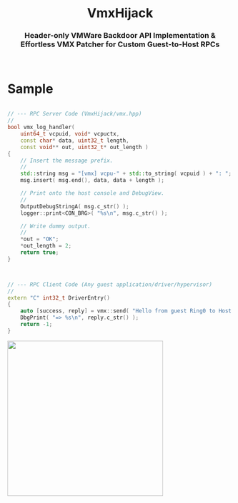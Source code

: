 <p align="center">
  <h1 align="center">VmxHijack</h1>
  <h3><p align="center">
    Header-only VMWare Backdoor API Implementation & Effortless VMX Patcher for Custom Guest-to-Host RPCs
  </p></h3>
  </br>
</p>

# Sample

```cpp

// --- RPC Server Code (VmxHijack/vmx.hpp)
//
bool vmx_log_handler(
	uint64_t vcpuid, void* vcpuctx,
	const char* data, uint32_t length,
	const void** out, uint32_t* out_length )
{
    // Insert the message prefix.
    //
	std::string msg = "[vmx] vcpu-" + std::to_string( vcpuid ) + ": ";
	msg.insert( msg.end(), data, data + length );

	// Print onto the host console and DebugView.
	//
	OutputDebugStringA( msg.c_str() );
	logger::print<CON_BRG>( "%s\n", msg.c_str() );

	// Write dummy output.
	//
	*out = "OK";
	*out_length = 2;
	return true;
}



// --- RPC Client Code (Any guest application/driver/hypervisor)
//
extern "C" int32_t DriverEntry()
{
	auto [success, reply] = vmx::send( "Hello from guest Ring0 to Host!" );
	DbgPrint( "=> %s\n", reply.c_str() );
	return -1;
}
```

<img height="348" src="https://i.imgur.com/OHUClOq.png">
